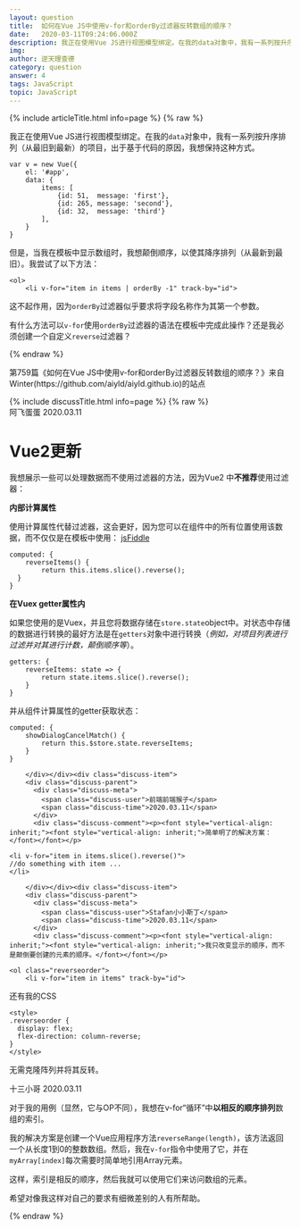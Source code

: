 ```yaml
---
layout: question
title:  如何在Vue JS中使用v-for和orderBy过滤器反转数组的顺序？
date:   2020-03-11T09:24:06.000Z
description: 我正在使用Vue JS进行视图模型绑定。在我的data对象中，我有一系列按升序排列（从最旧到最新）的项目，出于基于代码的原因，我想保持这种方式。var...
img: 
author: 逆天理查德
category: question
answer: 4
tags: JavaScript
topic: JavaScript
---
```

<div class="article-root">
  <div class="article">
    {% include articleTitle.html info=page %}
    {% raw %}
    <div class="article-content"><p><font style="vertical-align: inherit;"><font style="vertical-align: inherit;">我正在使用Vue JS进行视图模型绑定。</font><font style="vertical-align: inherit;">在我的</font></font><code>data</code><font style="vertical-align: inherit;"><font style="vertical-align: inherit;">对象中，我有一系列按升序排列（从最旧到最新）的项目，出于基于代码的原因，我想保持这种方式。</font></font></p>

<pre><code>var v = new Vue({<font></font>
    el: '#app',<font></font>
    data: {<font></font>
        items: [<font></font>
            {id: 51,  message: 'first'},<font></font>
            {id: 265, message: 'second'},<font></font>
            {id: 32,  message: 'third'}<font></font>
        ],<font></font>
    }<font></font>
}<font></font>
</code></pre>

<p><font style="vertical-align: inherit;"><font style="vertical-align: inherit;">但是，当我在模板中显示数组时，我想颠倒顺序，以使其降序排列（从最新到最旧）。</font><font style="vertical-align: inherit;">我尝试了以下方法：</font></font></p>

<pre><code>&lt;ol&gt;<font></font>
    &lt;li v-for="item in items | orderBy -1" track-by="id"&gt;<font></font>
</code></pre>

<p><font style="vertical-align: inherit;"><font style="vertical-align: inherit;">这不起作用，因为</font></font><code>orderBy</code><font style="vertical-align: inherit;"><font style="vertical-align: inherit;">过滤器似乎要求将字段名称作为其第一个参数。</font></font></p>

<p><font style="vertical-align: inherit;"><font style="vertical-align: inherit;">有什么方法可以</font></font><code>v-for</code><font style="vertical-align: inherit;"><font style="vertical-align: inherit;">使用</font></font><code>orderBy</code><font style="vertical-align: inherit;"><font style="vertical-align: inherit;">过滤器</font><font style="vertical-align: inherit;">的</font><font style="vertical-align: inherit;">语法</font><font style="vertical-align: inherit;">在模板中完成此操作</font><font style="vertical-align: inherit;">？</font><font style="vertical-align: inherit;">还是我必须创建一个自定义</font></font><code>reverse</code><font style="vertical-align: inherit;"><font style="vertical-align: inherit;">过滤器？</font></font></p></div>
    {% endraw %}
  </div>
  <p class="winter_mark">第759篇《如何在Vue JS中使用v-for和orderBy过滤器反转数组的顺序？》来自Winter(https://github.com/aiyld/aiyld.github.io)的站点</p>
  <div class="discuss-wrapper">
    {% include discussTitle.html info=page %}
    {% raw %}
    <div class="discuss-list">
    <div class="discuss-item">
        <div class="discuss-parent">
          <div class="discuss-meta">
            <span class="discuss-user">阿飞蛋蛋</span>
            <span class="discuss-time">2020.03.11</span>
          </div>
          <div class="discuss-comment"><h1><font style="vertical-align: inherit;"><font style="vertical-align: inherit;">Vue2更新</font></font></h1>

<p><font style="vertical-align: inherit;"><font style="vertical-align: inherit;">我想展示一些可以处理数据而不使用过滤器的方法，因为</font><font style="vertical-align: inherit;">Vue2 </font><font style="vertical-align: inherit;">中</font></font><strong><font style="vertical-align: inherit;"><font style="vertical-align: inherit;">不推荐</font></font></strong><font style="vertical-align: inherit;"><font style="vertical-align: inherit;">使用过滤器</font><font style="vertical-align: inherit;">：</font></font></p>

<p><strong><font style="vertical-align: inherit;"><font style="vertical-align: inherit;">内部计算属性</font></font></strong></p>

<p><font style="vertical-align: inherit;"><font style="vertical-align: inherit;">使用计算属性代替过滤器，这会更好，因为您可以在组件中的所有位置使用该数据，而不仅仅是在模板中使用：
 </font></font><a href="https://jsfiddle.net/n9woazy4/2/" rel="noreferrer"><font style="vertical-align: inherit;"><font style="vertical-align: inherit;">jsFiddle</font></font></a></p>

<pre><code>computed: {<font></font>
    reverseItems() {<font></font>
        return this.items.slice().reverse();<font></font>
  }     <font></font>
}<font></font>
</code></pre>

<p><strong><font style="vertical-align: inherit;"><font style="vertical-align: inherit;">在Vuex getter属性内</font></font></strong></p>

<p><font style="vertical-align: inherit;"><font style="vertical-align: inherit;">如果您使用的是Vuex，并且您将数据存储在</font></font><code>store.state</code><font style="vertical-align: inherit;"><font style="vertical-align: inherit;">object中。</font><font style="vertical-align: inherit;">对状态中存储的数据进行转换的最好方法是在</font></font><code>getters</code><font style="vertical-align: inherit;"><font style="vertical-align: inherit;">对象中进行转换（</font></font><em><font style="vertical-align: inherit;"><font style="vertical-align: inherit;">例如，对项目列表进行过滤并对其进行计数，颠倒顺序等</font></font></em><font style="vertical-align: inherit;"><font style="vertical-align: inherit;">）。</font></font></p>

<pre><code>getters: {<font></font>
    reverseItems: state =&gt; {<font></font>
        return state.items.slice().reverse();<font></font>
    }<font></font>
}<font></font>
</code></pre>

<p><font style="vertical-align: inherit;"><font style="vertical-align: inherit;">并从组件计算属性的getter获取状态：</font></font></p>

<pre><code>computed: {<font></font>
    showDialogCancelMatch() {<font></font>
        return this.$store.state.reverseItems;<font></font>
    }<font></font>
}<font></font>
</code></pre></div>
        </div></div><div class="discuss-item">
        <div class="discuss-parent">
          <div class="discuss-meta">
            <span class="discuss-user">前端前端猴子</span>
            <span class="discuss-time">2020.03.11</span>
          </div>
          <div class="discuss-comment"><p><font style="vertical-align: inherit;"><font style="vertical-align: inherit;">简单明了的解决方案：</font></font></p>

<pre><code>&lt;li v-for="item in items.slice().reverse()"&gt;<font></font>
//do something with item ...<font></font>
&lt;/li&gt;<font></font>
</code></pre></div>
        </div></div><div class="discuss-item">
        <div class="discuss-parent">
          <div class="discuss-meta">
            <span class="discuss-user">Stafan小小斯丁</span>
            <span class="discuss-time">2020.03.11</span>
          </div>
          <div class="discuss-comment"><p><font style="vertical-align: inherit;"><font style="vertical-align: inherit;">我只改变显示的顺序，而不是颠倒要创建的元素的顺序。</font></font></p>

<pre><code>&lt;ol class="reverseorder"&gt;<font></font>
    &lt;li v-for="item in items" track-by="id"&gt;<font></font>
</code></pre>

<p><font style="vertical-align: inherit;"><font style="vertical-align: inherit;">还有我的CSS</font></font></p>

<pre><code>&lt;style&gt;<font></font>
.reverseorder {<font></font>
  display: flex;<font></font>
  flex-direction: column-reverse;<font></font>
}<font></font>
&lt;/style&gt;<font></font>
</code></pre>

<p><font style="vertical-align: inherit;"><font style="vertical-align: inherit;">无需克隆阵列并将其反转。</font></font></p></div>
        </div></div><div class="discuss-item">
        <div class="discuss-parent">
          <div class="discuss-meta">
            <span class="discuss-user">十三小哥</span>
            <span class="discuss-time">2020.03.11</span>
          </div>
          <div class="discuss-comment"><p><font style="vertical-align: inherit;"><font style="vertical-align: inherit;">对于我的用例（显然，它与OP不同），我想</font><font style="vertical-align: inherit;">在v-for“循环”中</font></font><strong><font style="vertical-align: inherit;"><font style="vertical-align: inherit;">以相反的顺序排列</font></font></strong><font style="vertical-align: inherit;"><font style="vertical-align: inherit;">数组的索引</font><font style="vertical-align: inherit;">。</font></font></p>

<p><font style="vertical-align: inherit;"><font style="vertical-align: inherit;">我的解决方案是创建一个Vue应用程序方法</font></font><code>reverseRange(length)</code><font style="vertical-align: inherit;"><font style="vertical-align: inherit;">，该</font><font style="vertical-align: inherit;">方法</font><font style="vertical-align: inherit;">返回一个从长度1到0的整数数组。然后，我在</font></font><code>v-for</code><font style="vertical-align: inherit;"><font style="vertical-align: inherit;">指令中</font><font style="vertical-align: inherit;">使用了它，</font><font style="vertical-align: inherit;">并在</font></font><code>myArray[index]</code><font style="vertical-align: inherit;"><font style="vertical-align: inherit;">每次需要时</font><font style="vertical-align: inherit;">简单地引用Array元素</font><font style="vertical-align: inherit;">。</font></font></p>

<p><font style="vertical-align: inherit;"><font style="vertical-align: inherit;">这样，索引是相反的顺序，然后我就可以使用它们来访问数组的元素。</font></font></p>

<p><font style="vertical-align: inherit;"><font style="vertical-align: inherit;">希望对像我这样对自己的要求有细微差别的人有所帮助。</font></font></p></div>
        </div></div>
    </div>
    {% endraw %}
  </div>
<div>
